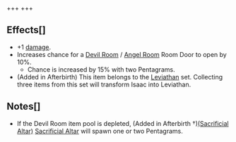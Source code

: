+++
+++

Effects[]
---------


* +1 [damage](/wiki/Damage "Damage").
* Increases chance for a [Devil Room](/wiki/Devil_Room "Devil Room") / [Angel Room](/wiki/Angel_Room "Angel Room") Room Door to open by 10%.
	+ Chance is increased by 15% with two Pentagrams.
* (Added in Afterbirth) This item belongs to the [Leviathan](/wiki/Leviathan "Leviathan") set. Collecting three items from this set will transform Isaac into Leviathan.


Notes[]
-------


* If the Devil Room item pool is depleted, (Added in Afterbirth †)[(Sacrificial Altar)](/wiki/Sacrificial_Altar "Sacrificial Altar") [Sacrificial Altar](/wiki/Sacrificial_Altar "Sacrificial Altar") will spawn one or two Pentagrams.


